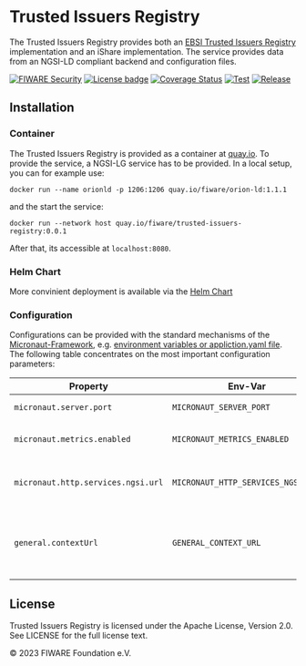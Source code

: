 # Trusted Issuers Registry

The Trusted Issuers Registry provides both an [EBSI Trusted Issuers Registry](https://api-pilot.ebsi.eu/docs/apis/trusted-issuers-registry/v4#/) implementation and an iShare implementation. The service provides data from an NGSI-LD compliant backend and configuration files.

[![FIWARE Security](https://nexus.lab.fiware.org/repository/raw/public/badges/chapters/security.svg)](https://www.fiware.org/developers/catalogue/)
[![License badge](https://img.shields.io/badge/License-Apache_2.0-blue.svg)](https://opensource.org/licenses/Apache-2.0)
[![Coverage Status](https://coveralls.io/repos/github/fiware/trusted-issuers-registry/badge.svg?branch=main)](https://coveralls.io/github/fiware/trusted-issuers-registry?branch=main)
[![Test](https://github.com/fiware/trusted-issuers-registry/actions/workflows/test.yml/badge.svg)](https://github.com/FIWARE/trusted-issuers-list/actions/workflows/test.yml)
[![Release](https://github.com/fiware/trusted-issuers-registry/actions/workflows/release.yml/badge.svg)](https://github.com/FIWARE/trusted-issuers-list/actions/workflows/release.yml)

## Installation
### Container

The Trusted Issuers Registry is provided as a container at [quay.io](https://quay.io/repository/fiware/trusted-issuers-registry).
To provide the service, a NGSI-LG service has to be provided. In a local setup, you can for example use:
```shell
docker run --name orionld -p 1206:1206 quay.io/fiware/orion-ld:1.1.1
```
and the start the service:
```shell
docker run --network host quay.io/fiware/trusted-issuers-registry:0.0.1
```
After that, its accessible at ```localhost:8080```.
### Helm Chart

More convinient deployment is available via the [Helm Chart](https://github.com/FIWARE/helm-charts/tree/main/charts/trusted-issuers-registry)

### Configuration

Configurations can be provided with the standard mechanisms of the [Micronaut-Framework](https://micronaut.io/), e.g. [environment variables or appliction.yaml file](https://docs.micronaut.io/3.1.3/guide/index.html#configurationProperties).
The following table concentrates on the most important configuration parameters:

| Property                           | Env-Var                            | Description                                                  | Default                   |
|------------------------------------|------------------------------------|--------------------------------------------------------------|---------------------------|
| `micronaut.server.port`            | `MICRONAUT_SERVER_PORT`            | Server port to be used.                                      | 8080                      |
| `micronaut.metrics.enabled`        | `MICRONAUT_METRICS_ENABLED`        | Enable the metrics gathering                                 | true                      |
| `micronaut.http.services.ngsi.url` | `MICRONAUT_HTTP_SERVICES_NGSI_URL` | Url of the backing NGSI-LD broker                            | ```http://ngsi-ld:1026``` |
| `general.contextUrl`               | `GENERAL_CONTEXT_URL`              | URL of the Context file to be used when accessing the broker | ``````                    |


## License

Trusted Issuers Registry is licensed under the Apache License, Version 2.0. See LICENSE for the full license text.

© 2023 FIWARE Foundation e.V.
